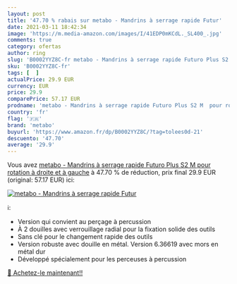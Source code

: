 ```yaml
---
layout: post
title: '47.70 % rabais sur metabo - Mandrins à serrage rapide Futur'
date: 2021-03-11 18:42:34
image: 'https://m.media-amazon.com/images/I/41EDP0mKCdL._SL400_.jpg'
comments: true
category: ofertas
author: ring
slug: 'B0002YYZ8C-fr metabo - Mandrins à serrage rapide Futuro Plus S2 M pour...'
sku: 'B0002YYZ8C-fr'
tags: [  ]
actualPrice: 29.9 EUR
currency: EUR
price: 29.9
comparePrice: 57.17 EUR
prodname: 'metabo - Mandrins à serrage rapide Futuro Plus S2 M  pour rotation à droite et à gauche'
country: 'fr'
flag: '🇫🇷'
brand: 'metabo'
buyurl: 'https://www.amazon.fr/dp/B0002YYZ8C/?tag=tolees0d-21'
descuento: '47.70'
average: '29.9'
---
```


Vous avez [metabo - Mandrins à serrage rapide Futuro Plus S2 M  pour rotation à droite et à gauche](https://www.amazon.fr/dp/B0002YYZ8C/?tag=tolees0d-21)  à  47.70 % de réduction, prix final  29.9 EUR (original: 57.17 EUR) ici:

[![metabo - Mandrins à serrage rapide Futur](https://m.media-amazon.com/images/I/41EDP0mKCdL._SL400_.jpg)](https://www.amazon.fr/dp/B0002YYZ8C/?tag=tolees0d-21)

ℹ️:

- Version qui convient au perçage à percussion
- À 2 douilles avec verrouillage radial pour la fixation solide des outils
- Sans clé pour le changement rapide des outils
- Version robuste avec douille en métal. Version 6.36619 avec mors en métal dur
- Développé spécialement pour les perceuses à percussion

[🛒 Achetez-le maintenant!!](https://www.amazon.fr/dp/B0002YYZ8C/?tag=tolees0d-21)

